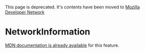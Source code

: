 This page is deprecated. It's contents have been moved to [Mozilla Developer Network](https://developer.mozilla.org/en-US/)

# NetworkInformation

[MDN documentation is already available](https://developer.mozilla.org/en-US/docs/Web/API/NetworkInformation) for this feature.

